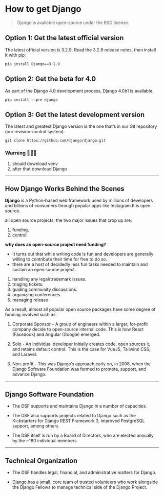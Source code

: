 # How to get Django

> Django is available open-source under the BSD license.

## Option 1: Get the latest official version
The latest official version is 3.2.9. Read the 3.2.9 release notes, then install it with pip:
```
pip install Django==3.2.9

```
## Option 2: Get the beta for 4.0
As part of the Django 4.0 development process, Django 4.0b1 is available. 
```
pip install --pre django
```

## Option 3: Get the latest development version
The latest and greatest Django version is the one that’s in our Git repository (our revision-control system). 
```
git clone https://github.com/django/django.git
```

### Warning 📣📣📣 

1. should download venv
2. after that download Django
----
## How Django Works Behind the Scenes

**Django** is a Python-based web framework used by millions of developers and billions of consumers through popular apps like Instagram.It is open source.

 all open source projects, the two major issues that crop up are:
 1. funding.
 2. control.
 
**why does an open-source project need funding?**

* It turns out that while writing code is fun and developers are generally willing to contribute their time for free to do so.
* there are a host of decidedly less fun tasks needed to maintain and sustain an open source project.
1. handling any legal/trademark issues.
2. triaging tickets.
3. guiding community discussions.
4. organizing conferences.
5. managing release

 As a result, almost all popular open source packages have some degree of funding involved such as:

1) Corporate Sponsor - A group of engineers within a larger, for-profit company decide to open-source internal code. This is how React (Facebook) and Angular (Google) emerged.

2) Solo - An individual developer initially creates code, open sources it, and retains default control. This is the case for VueJS, Tailwind CSS, and Laravel. 

3) Non-profit - This was Django’s approach early on, in 2008, when the Django Software Foundation was formed to promote, support, and advance Django.
----
## Django Software Foundation

* The DSF supports and maintains Django in a number of capacities.

* The DSF also supports projects related to Django such as the Kickstarters for Django REST Framework 3, improved PostgreSQL support, among others.

* The DSF itself is run by a Board of Directors, who are elected annually by the ~180 individual members

----
## Technical Organization

* The DSF handles legal, financial, and administrative matters for Django. 

* Django has a small, core team of trusted volunteers who work alongside the Django Fellows to manage technical side of the Django Project. 
